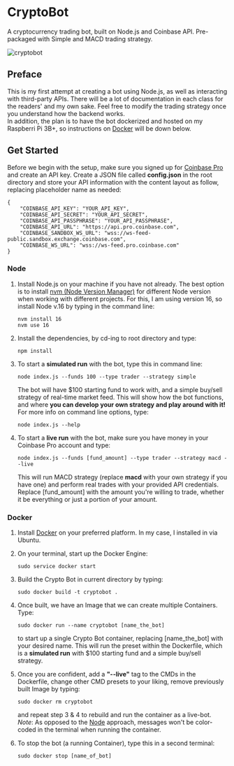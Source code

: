 # CryptoBot
A cryptocurrency trading bot, built on Node.js and Coinbase API. Pre-packaged with Simple and MACD trading strategy.

![cryptobot](https://user-images.githubusercontent.com/70242197/178078472-071e1178-4f72-463e-9331-b59bedb1f16c.gif)

## Preface
This is my first attempt at creating a bot using Node.js, as well as interacting with third-party APIs. There will be a lot of documentation in each class for the readers' and my own sake. Feel free to modify the trading strategy once you understand how the backend works. \
In addition, the plan is to have the bot dockerized and hosted on my Raspberri Pi 3B+, so instructions on [Docker](#docker) will be down below.

## Get Started
Before we begin with the setup, make sure you signed up for [Coinbase Pro](https://pro.coinbase.com) and create an API key. Create a JSON file called **config.json** in the root directory and store your API information with the content layout as follow, replacing placeholder name as needed: 
```
{
    "COINBASE_API_KEY": "YOUR_API_KEY",
    "COINBASE_API_SECRET": "YOUR_API_SECRET",
    "COINBASE_API_PASSPHRASE": "YOUR_API_PASSPHRASE",
    "COINBASE_API_URL": "https://api.pro.coinbase.com",
    "COINBASE_SANDBOX_WS_URL": "wss://ws-feed-public.sandbox.exchange.coinbase.com",
    "COINBASE_WS_URL": "wss://ws-feed.pro.coinbase.com"
}
```

### Node
1. Install Node.js on your machine if you have not already. The best option is to install [nvm (Node Version Manager)](https://github.com/nvm-sh/nvm) for different Node version when working with different projects. For this, I am using version 16, so install Node v.16 by typing in the command line: 
    ```
    nvm install 16
    nvm use 16
    ```
2. Install the dependencies, by cd-ing to root directory and type:
    ```
    npm install
    ```

3. To start a **simulated run** with the bot, type this in command line:
    ```
    node index.js --funds 100 --type trader --strategy simple
    ```
    The bot will have $100 starting fund to work with, and a simple buy/sell strategy of real-time market feed. This will show how the bot functions, and where **you can develop your own strategy and play around with it!** For more info on command line options, type:
    ```
    node index.js --help
    ```
4. To start a **live run** with the bot, make sure you have money in your Coinbase Pro account and type:
    ```
    node index.js --funds [fund_amount] --type trader --strategy macd --live
    ```
    This will run MACD strategy (replace **macd** with your own strategy if you have one) and perform real trades with your provided API credentials. Replace [fund_amount] with the amount you're willing to trade, whether it be everything or just a portion of your amount. 
   
### Docker
1. Install [Docker](https://docs.docker.com/engine/install/ubuntu/) on your preferred platform. In my case, I installed in via Ubuntu.

2. On your terminal, start up the Docker Engine:
    ```
    sudo service docker start
    ```

3. Build the Crypto Bot in current directory by typing:
    ```
    sudo docker build -t cryptobot .
    ```

4. Once built, we have an Image that we can create multiple Containers. Type:
    ```
    sudo docker run --name cryptobot [name_the_bot]
    ```
    to start up a single Crypto Bot container, replacing [name_the_bot] with your desired name. This will run the preset within the Dockerfile, which is a **simulated run** with $100 starting fund and a simple buy/sell strategy.

5. Once you are confident, add a **"--live"** tag to the CMDs in the Dockerfile, change other CMD presets to your liking, remove previously built Image by typing:
    ```
    sudo docker rm cryptobot
    ```
    and repeat step 3 & 4 to rebuild and run the container as a live-bot. \
    *Note*: As opposed to the [Node](#node) approach, messages won't be color-coded in the terminal when running the container.

6. To stop the bot (a running Container), type this in a second terminal:
    ```
    sudo docker stop [name_of_bot]
    ```
